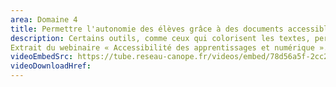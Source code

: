 ```yaml
---
area: Domaine 4
title: Permettre l'autonomie des élèves grâce à des documents accessibles (extrait webinaire)
description: Certains outils, comme ceux qui colorisent les textes, permettent aux élèves à besoins particuliers de rendre les documents plus lisibles et représentent un vrai bénéfice. Mais c'est alors à l'élève qu'incombe cette charge cognitive. Or, une école inclusive ne devrait-elle pas penser des documents accessibles dès le départ, pour tous les élèves ? Avec Cédric Moreau, maître de conférences en sciences du langage, Patrice Renaud, chargé de mission « Numérique et école inclusive » à la Direction du numérique pour l’éducation, et Célia Baillif, enseignante en dispositif ULIS.
Extrait du webinaire « Accessibilité des apprentissages et numérique »."
videoEmbedSrc: https://tube.reseau-canope.fr/videos/embed/78d56a5f-2cc2-41e2-88bd-e988de86d933
videoDownloadHref:
---
```

